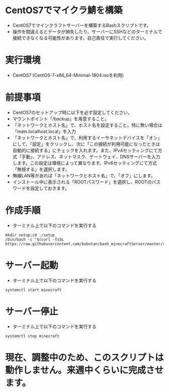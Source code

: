 # CentOS7でマイクラ鯖を構築
- CentOS7でマインクラフトサーバーを構築するBashスクリプトです。
- 操作を間違えるとデータが損失したり、サーバーにSSHなどのターミナルで接続できなくなる可能性があります。自己責任で実行してください。

# 実行環境
- CentOS7 (CentOS-7-x86_64-Minimal-1804.isoを利用)

# 前提事項
- CentOS7のセットアップ時に以下を必ず設定してください。
 - マウントポイント「/backup」を用意すること。
 - 「ネットワークとホスト名」で、ホスト名を設定すること。特に無い場合は「main.localhost.local」を入力
 - 「ネットワークとホスト名」で、利用するイーサネットデバイスを「オン」にして、「設定」をクリックし、次に「この接続が利用可能になったときは自動的に接続する」にチェックを入れます。また、IPv4セッティングにて方式「手動」、アドレス、ネットマスク、ゲートウェイ、DNSサーバーを入力します。この設定は環境によって異なります。IPv6セッティングにて方式「無視する」を選択します。
 - 無線LAN等があれば「ネットワークとホスト名」で、「オフ」にします。
 - インストール中に表示される「ROOTパスワード」を選択し、ROOTのパスワードを設定しておきます。

# 作成手順
- ターミナル上で以下のコマンドを実行する
```
mkdir setup;cd ./setup
/bin/bash -c "$(curl -fsSL https://raw.githubusercontent.com/kubotan/bash_minecraftServer/master/setup)"
```
# サーバー起動
- ターミナル上で以下のコマンドを実行する
```
systemctl start minecraft
```

# サーバー停止
- ターミナル上で以下のコマンドを実行する
```
systemctl stop minecraft
```

# 現在、調整中のため、このスクリプトは動作しません。来週中くらいに完成させます。
